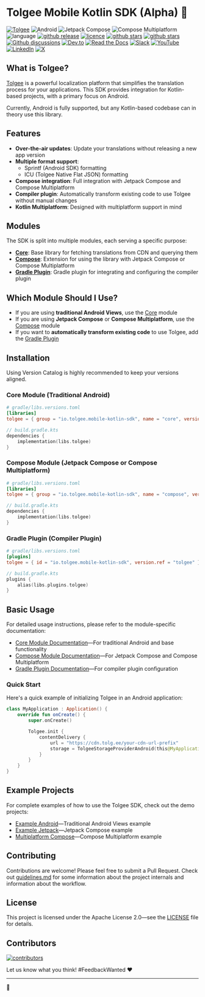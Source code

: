 # Tolgee Mobile Kotlin SDK (Alpha) 🐁

[![Tolgee](https://img.shields.io/badge/Tolgee-f06695)](https://tolgee.io/)
![Android](https://img.shields.io/badge/Android-Supported-green?logo=android)
![Jetpack Compose](https://img.shields.io/badge/Jetpack%20Compose-Supported-green?logo=jetpackcompose)
![Compose Multiplatform](https://img.shields.io/badge/Compose%20Multiplatform-Supported-green?logo=kotlin)
![language](https://img.shields.io/github/languages/top/tolgee/tolgee-mobile-kotlin-sdk)
[![github release](https://img.shields.io/github/v/release/tolgee/tolgee-mobile-kotlin-sdk?label=GitHub%20Release)](https://github.com/tolgee/tolgee-mobile-kotlin-sdk/releases/latest)
[![licence](https://img.shields.io/badge/license-Apache%202%20-blue)](https://github.com/tolgee/tolgee-mobile-kotlin-sdk/blob/master/LICENSE)
[![github stars](https://img.shields.io/github/stars/tolgee/tolgee-mobile-kotlin-sdk?style=social&label=Tolgee%20Mobile%20Kotlin%20SDK)](https://github.com/tolgee/tolgee-mobile-kotlin-sdk)
[![github stars](https://img.shields.io/github/stars/tolgee/tolgee-platform?style=social&label=Tolgee%20Platform)](https://github.com/tolgee/tolgee-platform)
[![Github discussions](https://img.shields.io/github/discussions/tolgee/tolgee-platform)](https://github.com/tolgee/tolgee-platform/discussions)
[![Dev.to](https://img.shields.io/badge/Dev.to-tolgee_i18n?logo=devdotto&logoColor=white)](https://dev.to/tolgee_i18n)
[![Read the Docs](https://img.shields.io/badge/Read%20the%20Docs-8CA1AF?logo=readthedocs&logoColor=fff)](https://docs.tolgee.io/)
[![Slack](https://img.shields.io/badge/Slack-4A154B?logo=slack&logoColor=fff)](https://tolg.ee/slack)
[![YouTube](https://img.shields.io/badge/YouTube-%23FF0000.svg?logo=YouTube&logoColor=white)](https://www.youtube.com/@tolgee)
[![LinkedIn](https://custom-icon-badges.demolab.com/badge/LinkedIn-0A66C2?logo=linkedin-white&logoColor=fff)](https://www.linkedin.com/company/tolgee/)
[![X](https://img.shields.io/badge/X-%23000000.svg?logo=X&logoColor=white)](https://x.com/Tolgee_i18n)

## What is Tolgee?

[Tolgee](https://tolgee.io/) is a powerful localization platform that simplifies the translation process for your applications.
This SDK provides integration for Kotlin-based projects, with a primary focus on Android.

Currently, Android is fully supported, but any Kotlin-based codebase can in theory use this library.

## Features

- **Over-the-air updates**: Update your translations without releasing a new app version
- **Multiple format support**:
  - Sprintf (Android SDK) formatting
  - ICU (Tolgee Native Flat JSON) formatting
- **Compose integration**: Full integration with Jetpack Compose and Compose Multiplatform
- **Compiler plugin**: Automatically transform existing code to use Tolgee without manual changes
- **Kotlin Multiplatform**: Designed with multiplatform support in mind

## Modules

The SDK is split into multiple modules, each serving a specific purpose:

- **[Core](./core/README.md)**: Base library for fetching translations from CDN and querying them
- **[Compose](./compose/README.md)**: Extension for using the library with Jetpack Compose or Compose Multiplatform
- **[Gradle Plugin](./gradle-plugin/README.md)**: Gradle plugin for integrating and configuring the compiler plugin

## Which Module Should I Use?

- If you are using **traditional Android Views**, use the [Core](./core/README.md) module
- If you are using **Jetpack Compose** or **Compose Multiplatform**, use the [Compose](./compose/README.md) module
- If you want to **automatically transform existing code** to use Tolgee, add the [Gradle Plugin](./gradle-plugin/README.md)

## Installation

Using Version Catalog is highly recommended to keep your versions aligned.

### Core Module (Traditional Android)

```toml
# gradle/libs.versions.toml
[libraries]
tolgee = { group = "io.tolgee.mobile-kotlin-sdk", name = "core", version.ref = "tolgee" }
```

```kotlin
// build.gradle.kts
dependencies {
    implementation(libs.tolgee)
}
```

### Compose Module (Jetpack Compose or Compose Multiplatform)

```toml
# gradle/libs.versions.toml
[libraries]
tolgee = { group = "io.tolgee.mobile-kotlin-sdk", name = "compose", version.ref = "tolgee" }
```

```kotlin
// build.gradle.kts
dependencies {
    implementation(libs.tolgee)
}
```

### Gradle Plugin (Compiler Plugin)

```toml
# gradle/libs.versions.toml
[plugins]
tolgee = { id = "io.tolgee.mobile-kotlin-sdk", version.ref = "tolgee" }
```

```kotlin
// build.gradle.kts
plugins {
    alias(libs.plugins.tolgee)
}
```

## Basic Usage

For detailed usage instructions, please refer to the module-specific documentation:

- [Core Module Documentation](./core/README.md)—For traditional Android and base functionality
- [Compose Module Documentation](./compose/README.md)—For Jetpack Compose and Compose Multiplatform
- [Gradle Plugin Documentation](./gradle-plugin/README.md)—For compiler plugin configuration

### Quick Start

Here's a quick example of initializing Tolgee in an Android application:

```kotlin
class MyApplication : Application() {
    override fun onCreate() {
        super.onCreate()

        Tolgee.init {
            contentDelivery {
                url = "https://cdn.tolg.ee/your-cdn-url-prefix"
                storage = TolgeeStorageProviderAndroid(this@MyApplication, BuildConfig.VERSION_CODE)
            }
        }
    }
}
```

## Example Projects

For complete examples of how to use the Tolgee SDK, check out the demo projects:

- [Example Android](./demo/exampleandroid)—Traditional Android Views example
- [Example Jetpack](./demo/examplejetpack)—Jetpack Compose example
- [Multiplatform Compose](./demo/multiplatform-compose)—Compose Multiplatform example

## Contributing

Contributions are welcome! Please feel free to submit a Pull Request.
Check out [guidelines.md](.junie/guidelines.md) for some information about the project internals and information about the workflow.

## License

This project is licensed under the Apache License 2.0—see the [LICENSE](LICENSE) file for details.

## Contributors

<a href="https://github.com/tolgee/tolgee-mobile-kotlin-sdk/graphs/contributors">
  <img alt="contributors" src="https://contrib.rocks/image?repo=tolgee/tolgee-mobile-kotlin-sdk"/>
</a>

Let us know what you think! #FeedbackWanted ❤️

----
🧀
